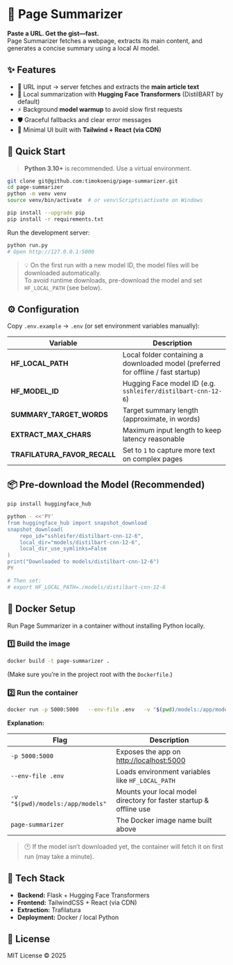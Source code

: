 # 📰 Page Summarizer

**Paste a URL. Get the gist—fast.**  
Page Summarizer fetches a webpage, extracts its main content, and generates a concise summary using a local AI model.

## ✨ Features

- 🧭 URL input → server fetches and extracts the **main article text**
- 🧠 Local summarization with **Hugging Face Transformers** (DistilBART by default)
- ⚡ Background **model warmup** to avoid slow first requests
- 🛡️ Graceful fallbacks and clear error messages
- 🎨 Minimal UI built with **Tailwind + React (via CDN)**

## 🚀 Quick Start

> **Python 3.10+** is recommended. Use a virtual environment.

```bash
git clone git@github.com:timokoenig/page-summarizer.git
cd page-summarizer
python -m venv venv
source venv/bin/activate  # or venv\Scripts\activate on Windows

pip install --upgrade pip
pip install -r requirements.txt
```

Run the development server:

```bash
python run.py
# Open http://127.0.0.1:5000
```

> 💡 On the first run with a new model ID, the model files will be downloaded automatically.  
> To avoid runtime downloads, pre-download the model and set `HF_LOCAL_PATH` (see below).

## ⚙️ Configuration

Copy `.env.example` → `.env` (or set environment variables manually):

| Variable                     | Description                                                                       |
| ---------------------------- | --------------------------------------------------------------------------------- |
| **HF_LOCAL_PATH**            | Local folder containing a downloaded model (preferred for offline / fast startup) |
| **HF_MODEL_ID**              | Hugging Face model ID (e.g. `sshleifer/distilbart-cnn-12-6`)                      |
| **SUMMARY_TARGET_WORDS**     | Target summary length (approximate, in words)                                     |
| **EXTRACT_MAX_CHARS**        | Maximum input length to keep latency reasonable                                   |
| **TRAFILATURA_FAVOR_RECALL** | Set to `1` to capture more text on complex pages                                  |

## 📦 Pre-download the Model (Recommended)

```bash
pip install huggingface_hub

python - <<'PY'
from huggingface_hub import snapshot_download
snapshot_download(
    repo_id="sshleifer/distilbart-cnn-12-6",
    local_dir="models/distilbart-cnn-12-6",
    local_dir_use_symlinks=False
)
print("Downloaded to models/distilbart-cnn-12-6")
PY

# Then set:
# export HF_LOCAL_PATH=./models/distilbart-cnn-12-6
```

## 🐳 Docker Setup

Run Page Summarizer in a container without installing Python locally.

### 1️⃣ Build the image

```bash
docker build -t page-summarizer .
```

(Make sure you’re in the project root with the `Dockerfile`.)

### 2️⃣ Run the container

```bash
docker run -p 5000:5000   --env-file .env   -v "$(pwd)/models:/app/models"   page-summarizer
```

**Explanation:**

| Flag                             | Description                                                        |
| -------------------------------- | ------------------------------------------------------------------ |
| `-p 5000:5000`                   | Exposes the app on [http://localhost:5000](http://localhost:5000)  |
| `--env-file .env`                | Loads environment variables like `HF_LOCAL_PATH`                   |
| `-v "$(pwd)/models:/app/models"` | Mounts your local model directory for faster startup & offline use |
| `page-summarizer`                | The Docker image name built above                                  |

> 🕐 If the model isn’t downloaded yet, the container will fetch it on first run (may take a minute).

## 🧩 Tech Stack

- **Backend:** Flask + Hugging Face Transformers
- **Frontend:** TailwindCSS + React (via CDN)
- **Extraction:** Trafilatura
- **Deployment:** Docker / local Python

## 🪪 License

MIT License © 2025
